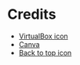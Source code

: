 # Credits
- [VirtualBox icon](https://www.visualpharm.com/free-icons/virtualbox-595b40b85ba036ed117db7c)
- [Canva](canva.com) 
- [Back to top icon](http://www.onlinewebfonts.com)